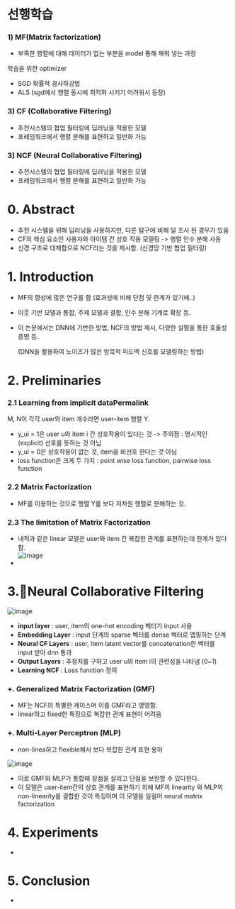 # 선행학습
### 1) MF(Matrix factorization)

- 부족한 행렬에 대해 데이터가 없는 부분을 model 통해 채워 넣는 과정  

학습을 위한 optimizer
- SGD 확률적 경사하강법
- ALS (sgd에서 행렬 동시에 최적화 시키기 어려워서 등장)

### 3) CF (Collaborative Filtering)

- 추천시스템의 협업 필터링에 딥러닝을 적용한 모델
- 프레임워크에서 행렬 분해를 표현하고 일반화 가능
  
### 3) NCF (Neural Collaborative Filtering)

- 추천시스템의 협업 필터링에 딥러닝을 적용한 모델
- 프레임워크에서 행렬 분해를 표현하고 일반화 가능

# 0. Abstract
- 추천 시스템을 위해 딥러닝을 사용하지만, 다른 탐구에 비해 덜 조사 된 경우가 있음
- CF의 핵심 요소인 사용자와 아이템 간 상호 작용 모델링 -> 행렬 인수 분해 사용
- 신경 구조로 대체함으로 NCF라는 것을 제시함. (신경망 기반 협업 필터링)

# 1. Introduction
- MF의 향상에 많은 연구를 함 (효과성에 비해 단점 및 한계가 있기에..)
- 이웃 기반 모델과 통합, 주제 모델과 결합, 인수 분해 기계로 확장 등.
- 이 논문에서는 DNN에 기반한 방법, NCF의 방법 제시, 다양한 실험을 통한 효율성 증명 등.

  (DNN을 활용하여 노이즈가 많은 암묵적 피드백 신호를 모델링하는 방법)

# 2. Preliminaries
###  2.1 Learning from implicit dataPermalink
M, N이 각각 user와 item 개수라면 user-item 행렬 Y.  
- y_ui = 1은 user u와 item i 간 상호작용이 있다는 것 -> 주의점 : 명시적인(explicit) 선호를 뜻하는 것 아님
- y_ui = 0은 상호작용이 없는 것, item을 비선호 한다는 것 아님
- loss function은 크게 두 가지 : point wise loss function, pairwise loss function

###  2.2 Matrix Factorization
- MF를 이용하는 것으로 행렬 Y를 보다 저차원 행렬로 분해하는 것.

###  2.3 The limitation of Matrix Factorization
- 내적과 같은 linear 모델은 user와 item 간 복잡한 관계를 표현하는데 한계가 있다함.  
![image](https://github.com/user-attachments/assets/2e2d3770-52d2-4c42-81ef-51639c87d95f)
- 

# 3.Neural Collaborative Filtering
![image](https://github.com/user-attachments/assets/c8c3ab53-3258-4446-90ad-ea1acc6bd120)
- **input layer** : user, item의 one-hot encoding 벡터가 Input 사용
- **Embedding Layer** :  input 단계의 sparse 벡터를 dense 벡터로 맵핑하는 단계
- **Neural CF Layers** : user, item latent vector를 concatenation한 벡터를 input 받아 dnn 통과
- **Output Layers** : 추정치를 구하고 user u와 item i의 관련성을 나타냄 (0~1)
- **Learning NCF** : Loss function 정의

### +. Generalized Matrix Factorization (GMF)
- MF는 NCF의 특별한 케이스며 이를 GMF라고 명명함.
- linear하고 fixed한 특징으로 복잡한 관계 표현이 어려움
### +. Multi-Layer Perceptron (MLP)
- non-linea하고 flexible해서 보다 복잡한 관계 표현 용이

![image](https://github.com/user-attachments/assets/91295d38-0c3d-4b99-860f-775d2451e911)
- 이로 GMF와 MLP가 통합해 장점을 살리고 단점을 보완할 수 있다한다.
- 이 모델은 user-item간의 상호 관계를 표현하기 위해 MF의 linearity 와 MLP의 non-linearity를 결합한 것이 특징이며 이 모델을 일컬어 neural matrix factorization

# 4. Experiments
- 

# 5. Conclusion
- 
